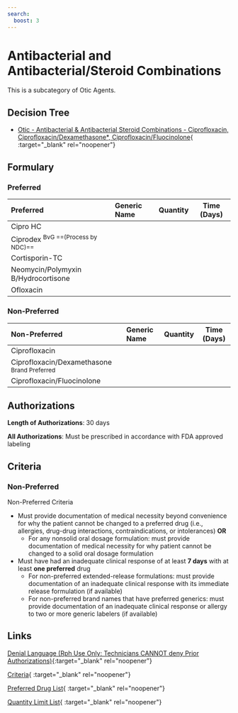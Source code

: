```yaml
---
search:
  boost: 3
---
```


# Antibacterial and Antibacterial/Steroid Combinations

This is a subcategory of Otic Agents.

## Decision Tree

- [Otic - Antibacterial & Antibacterial Steroid Combinations - Ciprofloxacin, Ciprofloxacin/Dexamethasone*, Ciprofloxacin/Fluocinolone](https://forms.office.com/Pages/ResponsePage.aspx?id=nPhjxpvvj0G9PUHkbAzgaN9UYz8EqmlIs3_TYn4TbXBURjEzRU1XTk9DRkJSV1I2VUYxOEYzVDZBMiQlQCN0PWcu){ :target="_blank" rel="noopener"}

## Formulary

### Preferred

| Preferred                               | Generic Name | Quantity | Time (Days) |
| :-------------------------------------- | :----------- | :------: | :---------: |
| Cipro HC                                |              |          |             |
| Ciprodex <sup>BvG ==(Process by NDC)==</sup>                 |              |          |             |
| Cortisporin-TC                          |              |          |             |
| Neomycin/Polymyxin B/Hydrocortisone |              |          |             |
| Ofloxacin                               |              |          |             |

### Non-Preferred

| Non-Preferred                 | Generic Name | Quantity | Time (Days) |
| :---------------------------- | :----------- | :------: | :---------: |
| Ciprofloxacin                 |              |          |             |
| <span title = "Brand Preferred: Ciprodex">Ciprofloxacin/Dexamethasone</span> <sup>Brand Preferred</sup> |              |          |             |
| Ciprofloxacin/Fluocinolone  |              |          |             |

## Authorizations

**Length of Authorizations**: 30 days

**All Authorizations**: Must be prescribed in accordance with FDA approved labeling

## Criteria

### Non-Preferred

Non-Preferred Criteria

- Must provide documentation of medical necessity beyond convenience for why the patient cannot be changed to a preferred drug (i.e., allergies, drug-drug interactions, contraindications, or intolerances) **OR**
    - For any nonsolid oral dosage formulation: must provide documentation of medical necessity for why patient cannot be changed to a solid oral dosage formulation
- Must have had an inadequate clinical response of at least **7 days** with at least **one preferred** drug
    - For non-preferred extended-release formulations: must provide documentation of an inadequate clinical response with its immediate release formulation (if available)
    - For non-preferred brand names that have preferred generics: must provide documentation of an inadequate clinical response or allergy to two or more generic labelers (if available)

## Links

[Denial Language (Rph Use Only: Technicians CANNOT deny Prior Authorizations)](https://mygainwell-my.sharepoint.com.mcas.ms/:w:/r/personal/rachel_carpenter_gainwelltechnologies_com/_layouts/15/Doc.aspx?sourcedoc=%7BCD777F63-7F18-4713-8D6A-B043BEE631F5%7D&file=Denial%20Language%20Updated%2009112023.docx&action=embedview&mobileredirect=true&wdStartOn=87&cid=f4472ece-6d4f-4694-b0c5-c150a2f53fea){:target="_blank" rel="noopener"} 

[Criteria](https://medicaid.ohio.gov/static/PHM/drug-coverage/20231001+UPDL+Criteria+_v2.FINAL.pdf#page=92){ :target="_blank" rel="noopener"}

[Preferred Drug List](https://medicaid.ohio.gov/static/PHM/drug-coverage/20231001_UPDL_V2.FINAL.hyperlinks_added.pdf#page=30){ :target="_blank" rel="noopener"}

[Quantity Limit List](https://spbm.medicaid.ohio.gov/SPDocumentLibrary/DocumentLibrary/UPDL/Quantity%20Limits.pdf){ :target="_blank" rel="noopener"}
